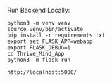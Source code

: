 Run Backend Locally:

```
python3 -m venv venv
source venv/bin/activate
pip install -r requirements.txt
export set FLASK_APP=webapp
export FLASK_DEBUG=1
cd Thrive_Mind_App
python3 -m flask run
```

```
http://localhost:5000/
```

